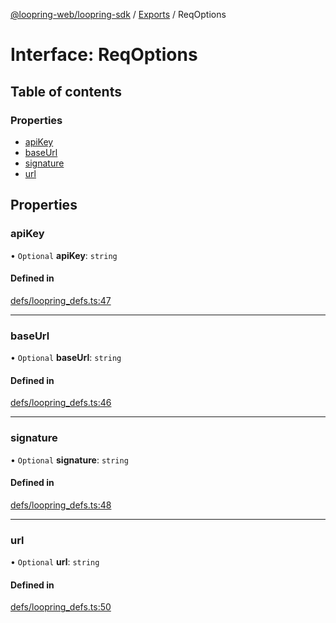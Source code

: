 [@loopring-web/loopring-sdk](../README.md) / [Exports](../modules.md) / ReqOptions

# Interface: ReqOptions

## Table of contents

### Properties

- [apiKey](ReqOptions.md#apikey)
- [baseUrl](ReqOptions.md#baseurl)
- [signature](ReqOptions.md#signature)
- [url](ReqOptions.md#url)

## Properties

### apiKey

• `Optional` **apiKey**: `string`

#### Defined in

[defs/loopring_defs.ts:47](https://github.com/Loopring/loopring_sdk/blob/cd42b57/src/defs/loopring_defs.ts#L47)

___

### baseUrl

• `Optional` **baseUrl**: `string`

#### Defined in

[defs/loopring_defs.ts:46](https://github.com/Loopring/loopring_sdk/blob/cd42b57/src/defs/loopring_defs.ts#L46)

___

### signature

• `Optional` **signature**: `string`

#### Defined in

[defs/loopring_defs.ts:48](https://github.com/Loopring/loopring_sdk/blob/cd42b57/src/defs/loopring_defs.ts#L48)

___

### url

• `Optional` **url**: `string`

#### Defined in

[defs/loopring_defs.ts:50](https://github.com/Loopring/loopring_sdk/blob/cd42b57/src/defs/loopring_defs.ts#L50)
